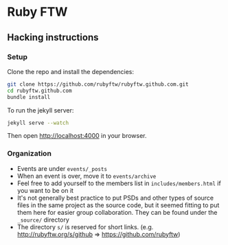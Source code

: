 Ruby FTW
========

Hacking instructions
--------------------

### Setup

Clone the repo and install the dependencies:

```bash
git clone https://github.com/rubyftw/rubyftw.github.com.git
cd rubyftw.github.com
bundle install
```

To run the jekyll server:

```bash
jekyll serve --watch
```

Then open <http://localhost:4000> in your browser.

### Organization

* Events are under `events/_posts`
* When an event is over, move it to `events/archive`
* Feel free to add yourself to the members list in `includes/members.html` if you want to be on it
* It's not generally best practice to put PSDs and other types of source files in the same project
  as the source code, but it seemed fitting to put them here for easier group collaboration. They
  can be found under the `_source/` directory
* The directory `s/` is reserved for short links. (e.g. http://rubyftw.org/s/github =>
  https://github.com/rubyftw)


